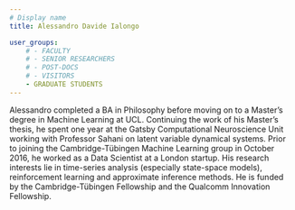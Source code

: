 ```yaml
---
# Display name
title: Alessandro Davide Ialongo

user_groups:
    # - FACULTY
    # - SENIOR RESEARCHERS
    # - POST-DOCS
    # - VISITORS
    - GRADUATE STUDENTS
---
```


Alessandro completed a BA in Philosophy before moving on to a Master’s degree in Machine Learning at UCL. Continuing the work of his Master’s thesis, he spent one year at the Gatsby Computational Neuroscience Unit working with Professor Sahani on latent variable dynamical systems.
Prior to joining the Cambridge-Tübingen Machine Learning group in October 2016, he worked as a Data Scientist at a London startup.
His research interests lie in time-series analysis (especially state-space models), reinforcement learning and approximate inference methods.
He is funded by the Cambridge-Tübingen Fellowship and the Qualcomm Innovation Fellowship.
​